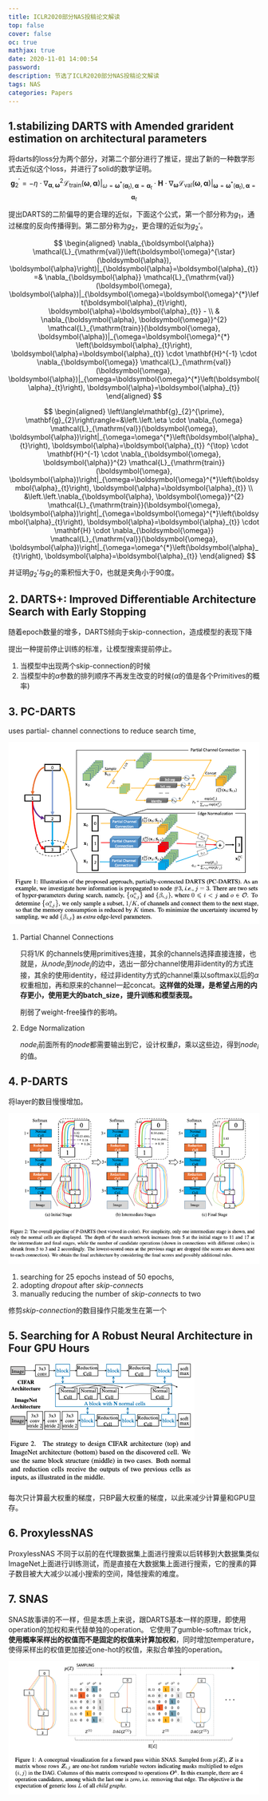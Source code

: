 ```yaml
---
title: ICLR2020部分NAS投稿论文解读
top: false
cover: false
oc: true
mathjax: true
date: 2020-11-01 14:00:54
password:
description: 节选了ICLR2020部分NAS投稿论文解读
tags: NAS
categories: Papers
---
```


## 1.stabilizing DARTS with Amended grarident estimation on architectural parameters

将darts的loss分为两个部分，对第二个部分进行了推证，提出了新的一种数学形式去近似这个loss，并进行了solid的数学证明。
$$
\mathbf{g}_{2}^{\prime}=-\left.\left.\eta \cdot \nabla_{\boldsymbol{\alpha}, \boldsymbol{\omega}}^{2} \mathcal{L}_{\operatorname{train}}(\boldsymbol{\omega}, \boldsymbol{\alpha})\right|_{\omega=\boldsymbol{\omega}^{*}\left(\boldsymbol{\alpha}_{t}\right), \boldsymbol{\alpha}=\boldsymbol{\alpha}_{t}} \cdot \mathbf{H} \cdot \nabla_{\boldsymbol{\omega}} \mathcal{L}_{\mathrm{val}}(\boldsymbol{\omega}, \boldsymbol{\alpha})\right|_{\boldsymbol{\omega}=\boldsymbol{\omega}^{*}\left(\boldsymbol{\alpha}_{t}\right), \boldsymbol{\alpha}=\boldsymbol{\alpha}_{t}}
$$

提出DARTS的二阶偏导的更合理的近似，下面这个公式，第一个部分称为$g_1$，通过梯度的反向传播得到。第二部分称为$g_2$，更合理的近似为$g_2'$。

$$
\begin{aligned}
\nabla_{\boldsymbol{\alpha}} \mathcal{L}_{\mathrm{val}}\left(\boldsymbol{\omega}^{\star}(\boldsymbol{\alpha}), \boldsymbol{\alpha}\right)|_{\boldsymbol{\alpha}=\boldsymbol{\alpha}_{t}} =& \nabla_{\boldsymbol{\alpha}} \mathcal{L}_{\mathrm{val}}(\boldsymbol{\omega}, \boldsymbol{\alpha})|_{\boldsymbol{\omega}=\boldsymbol{\omega}^{*}\left(\boldsymbol{\alpha}_{t}\right), \boldsymbol{\alpha}=\boldsymbol{\alpha}_{t}} -
\\
& \nabla_{\boldsymbol{\alpha}, \boldsymbol{\omega}}^{2} \mathcal{L}_{\mathrm{train}}(\boldsymbol{\omega},
\boldsymbol{\alpha})|_{\omega=\boldsymbol{\omega}^{*}
\left(\boldsymbol{\alpha}_{t}\right),
\boldsymbol{\alpha}=\boldsymbol{\alpha}_{t}} \cdot \mathbf{H}^{-1} \cdot \nabla_{\boldsymbol{\omega}} \mathcal{L}_{\mathrm{val}}(\boldsymbol{\omega}, \boldsymbol{\alpha})|_{\omega=\boldsymbol{\omega}^{*}\left(\boldsymbol{\alpha}_{t}\right), \boldsymbol{\alpha}=\boldsymbol{\alpha}_{t}}
\end{aligned}
$$

$$
\begin{aligned}
\left\langle\mathbf{g}_{2}^{\prime}, \mathbf{g}_{2}\right\rangle=&\left.\left.\eta \cdot \nabla_{\omega} \mathcal{L}_{\mathrm{val}}(\boldsymbol{\omega}, \boldsymbol{\alpha})\right|_{\omega=\omega^{*}\left(\boldsymbol{\alpha}_{t}\right), \boldsymbol{\alpha}=\boldsymbol{\alpha}_{t}} ^{\top} \cdot \mathbf{H}^{-1} \cdot \nabla_{\boldsymbol{\omega}, \boldsymbol{\alpha}}^{2} \mathcal{L}_{\mathrm{train}}(\boldsymbol{\omega}, \boldsymbol{\alpha})\right|_{\omega=\boldsymbol{\omega}^{*}\left(\boldsymbol{\alpha}_{t}\right), \boldsymbol{\alpha}=\boldsymbol{\alpha}_{t}} \\ &\left.\left.\nabla_{\boldsymbol{\alpha}, \boldsymbol{\omega}}^{2} \mathcal{L}_{\mathrm{train}}(\boldsymbol{\omega}, \boldsymbol{\alpha})\right|_{\omega=\boldsymbol{\omega}^{*}\left(\boldsymbol{\alpha}_{t}\right), \boldsymbol{\alpha}=\boldsymbol{\alpha}_{t}} \cdot \mathbf{H} \cdot \nabla_{\boldsymbol{\omega}} \mathcal{L}_{\mathrm{val}}(\boldsymbol{\omega}, \boldsymbol{\alpha})\right|_{\omega=\omega^{*}\left(\boldsymbol{\alpha}_{t}\right), \boldsymbol{\alpha}=\boldsymbol{\alpha}_{t}}
\end{aligned}
$$

并证明$g_2'$与$g_2$的乘积恒大于0，也就是夹角小于90度。

## 2. DARTS+: Improved Differentiable Architecture Search with Early Stopping

随着epoch数量的增多，DARTS倾向于skip-connection，造成模型的表现下降

提出一种提前停止训练的标准，让模型搜索提前停止。

1. 当模型中出现两个skip-connection的时候
2. 当模型中的$\alpha$参数的排列顺序不再发生改变的时候($\alpha$的值是各个Primitives的概率)

## 3. PC-DARTS

uses partial- channel connections to reduce search time,

![PC-DARTS](05-ICLR2020_NAS_papers/12-PC-DARTS.png)

1. Partial Channel Connections

   只将1/K 的channels使用primitives连接，其余的channels选择直接连接，也就是，从$node_i$到$node_j$的边中，选出一部分channel使用非identity的方式连接，其余的使用identity，经过非identity方式的channel乘以softmax以后的$\alpha$权重相加，再和原来的channel一起concat。**这样做的处理，是希望占用的内存更小，使用更大的batch_size，提升训练和模型表现。**

   削弱了weight-free操作的影响。

2. Edge Normalization

   $node_i$前面所有的$node$都需要输出到它，设计权重$\beta$，乘以这些边，得到$node_i$的值。

## 4. P-DARTS

将layer的数目慢慢增加。

![P-DARTS](05-ICLR2020_NAS_papers/01-pdarts1.png)

1. searching for 25 epochs instead of 50 epochs,
2. adopting *dropout* after *skip-connect*s
3. manually reducing the number of *skip-connect*s to two

修剪*skip-connection*的数目操作只能发生在第一个

## 5. Searching for A Robust Neural Architecture in Four GPU Hours

![overview](05-ICLR2020_NAS_papers/14-in_four_hours.png)

每次只计算最大权重的梯度，只BP最大权重的梯度，以此来减少计算量和GPU显存。

## 6. ProxylessNAS

ProxylessNAS 不同于以前的在代理数据集上面进行搜索以后转移到大数据集类似ImageNet上面进行训练测试，而是直接在大数据集上面进行搜索，它的搜素的算子数目被大大减少以减小搜索的空间，降低搜索的难度。

## 7. SNAS

SNAS故事讲的不一样，但是本质上来说，跟DARTS基本一样的原理，即使用operation的加权和来代替单独的operation。
它使用了gumble-softmax trick，**使用概率采样出的权值而不是固定的权值来计算加权和**，同时增加temperature，使得采样出的权值更加接近one-hot的权值，来拟合单独的operation。

![snas](05-ICLR2020_NAS_papers/16-snas.png)
